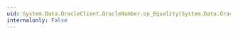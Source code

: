 ```yaml
---
uid: System.Data.OracleClient.OracleNumber.op_Equality(System.Data.OracleClient.OracleNumber,System.Data.OracleClient.OracleNumber)
internalonly: False
---
```

